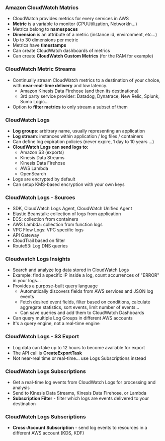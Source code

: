 ### Amazon CloudWatch Matrics
- CloudWatch provides metrics for every services in AWS
- **Metric** is a variable to monitor (CPUUtilization, Networkln...)
- Metrics belong to **namespaces**
- **Dimension** is an attribute of a metric (instance id, environment, etc...)
- Up to 30 dimensions per metric
- Metrics have **timestamps**
- Can create CloudWatch dashboards of metrics
- Can create **CloudWatch Custom Metrics** (for the RAM for example)

### CloudWatch Metric Streams
- Continually stream CloudWatch metrics to a destination of your choice, with **near-real-time delivery** and low latency.
  - Amazon Kinesis Data Firehose (and then its destinations)
  - 3rd party service provider: Datadog, Dynatrace, New Relic, Splunk, Sumo Logic...
- Option to **filter metrics** to only stream a subset of them

### CloudWatch Logs
- **Log groups**: arbitrary name, usually representing an application
- **Log stream**: instances within application / log files / containers
- Can define log expiration policies (never expire, 1 day to 10 years ...)
- **CloudWatch Logs can send logs to:**
  - Amazon S3 (exports)
  - Kinesis Data Streams
  - Kinesis Data Firehose
  - AWS Lambda
  - OpenSearch
- Logs are encrypted by default
- Can setup KMS-based encryption with your own keys

### CloudWatch Logs - Sources
- SDK, CloudWatch Logs Agent, CloudWatch Unified Agent
- Elastic Beanstalk: collection of logs from application
- ECS: collection from containers
- AWS Lambda: collection from function logs
- VPC Flow Logs: VPC specific logs
- API Gateway
- CloudTrail based on filter
- Route53: Log DNS queries

### Cloudwatch Logs Insights
- Search and analyze log data stored in CloudWatch Logs
- Example: find a specific IP inside a log, count accurrences of "ERROR" in your logs...
- Provides a purpose-built query language
  - Automatically discovers fields from AWS services and JSON log events
  - Fetch desired event fields, filter based on conditions, calculate aggregate statistics, sort events, limit number of events...
  - Can save queries and add them to CloudWatch Dashboards
- Can query multiple Log Groups in different AWS accounts
- It's a query engine, not a real-time engine

### CloudWatch Logs - S3 Export
- Log data can take up to 12 hours to become available for export
- The API call is **CreateExportTask**
- Not near-real time or real-time... use Logs Subscriptions instead

### CloudWatch Logs Subscriptions
- Get a real-time log events from CloudWatch Logs for processing and analysis
- Send to Kinesis Data Streams, Kinesis Data Firehose, or Lambda
- **Subscription Filter** - filter which logs are events delivered to your destination

### CloudWatch Logs Subscriptions
- **Cross-Account Subscription** - send log events to resources in a different AWS account (KDS, KDF)